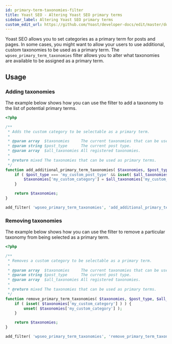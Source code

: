 ```yaml
---
id: primary-term-taxonomies-filter
title: Yoast SEO - Altering Yoast SEO primary terms
sidebar_label: Altering Yoast SEO primary terms
custom_edit_url: https://github.com/Yoast/developer-docs/edit/master/docs/customization/yoast-seo/filters/primary-term-taxonomies-filter.md
---
```

Yoast SEO allows you to set categories as a primary term for posts and pages. In some cases, you might want to allow your users to use additional, custom taxonomies to be used as a primary term.
The `wpseo_primary_term_taxonomies` filter allows you to alter what taxonomies are available to be assigned as a primary term.

## Usage
### Adding taxonomies

The example below shows how you can use the filter to add a taxonomy to the list of potential primary terms.
```php
<?php

/**
 * Adds the custom category to be selectable as a primary term.
 *
 * @param array  $taxonomies     The current taxonomies that can be used as a primary term.
 * @param string $post_type      The current post type.
 * @param array  $all_taxonomies All registered taxonomies.
 *
 * @return mixed The taxonomies that can be used as primary terms.
 */
function add_additional_primary_term_taxonomies( $taxonomies, $post_type, $all_taxonomies ) {
	if ( $post_type === 'my_custom_post_type' && isset( $all_taxonomies['my_custom_category'] ) ) {
		$taxonomies['my_custom_category'] = $all_taxonomies['my_custom_category'];
	}

	return $taxonomies;
}

add_filter( 'wpseo_primary_term_taxonomies', 'add_additional_primary_term_taxonomies', 10, 3 );
```

### Removing taxonomies

The example below shows how you can use the filter to remove a particular taxonomy from being selected as a primary term.
```php
<?php

/**
 * Removes a custom category to be selectable as a primary term.
 *
 * @param array  $taxonomies     The current taxonomies that can be used as a primary term.
 * @param string $post_type      The current post type.
 * @param array  $all_taxonomies All registered taxonomies.
 *
 * @return mixed The taxonomies that can be used as primary terms.
 */
function remove_primary_term_taxonomies( $taxonomies, $post_type, $all_taxonomies ) {
	if ( isset( $taxonomies['my_custom_category'] ) ) {
		unset( $taxonomies['my_custom_category'] );
	}

	return $taxonomies;
}

add_filter( 'wpseo_primary_term_taxonomies', 'remove_primary_term_taxonomies', 11, 3 );
```

